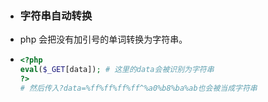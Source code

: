 - ### 字符串自动转换
- php 会把没有加引号的单词转换为字符串。
- ```php
  <?php
  eval($_GET[data]); # 这里的data会被识别为字符串
  ?>
  # 然后传入?data=%ff%ff%ff%ff^%a0%b8%ba%ab也会被当成字符串
  ```